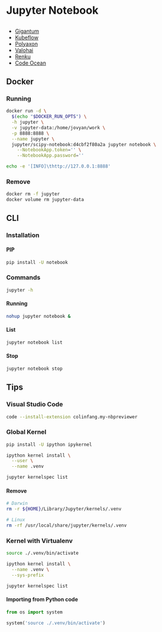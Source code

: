 # Jupyter Notebook

##

- [Gigantum]()
- [Kubeflow]()
- [Polyaxon]()
- [Valohai]()
- [Renku]()
- [Code Ocean]()

<!-- https://github.com/SwissDataScienceCenter/r10e-ds-py/blob/master/notebooks/02-Tools.ipynb -->

## Docker

### Running

```sh
docker run -d \
  $(echo "$DOCKER_RUN_OPTS") \
  -h jupyter \
  -v jupyter-data:/home/jovyan/work \
  -p 8888:8888 \
  --name jupyter \
  jupyter/scipy-notebook:d4cbf2f80a2a jupyter notebook \
    --NotebookApp.token='' \
    --NotebookApp.password=''
```

```sh
echo -e '[INFO]\thttp://127.0.0.1:8888'
```

### Remove

```sh
docker rm -f jupyter
docker volume rm jupyter-data
```

## CLI

### Installation

#### PIP

```sh
pip install -U notebook
```

### Commands

```sh
jupyter -h
```

#### Running

```sh
nohup jupyter notebook &
```

#### List

```sh
jupyter notebook list
```

#### Stop

```sh
jupyter notebook stop
```

## Tips

### Visual Studio Code

```sh
code --install-extension colinfang.my-nbpreviewer
```

### Global Kernel

```sh
pip install -U ipython ipykernel
```

```sh
ipython kernel install \
  --user \
  --name .venv
```

```sh
jupyter kernelspec list
```

#### Remove

```sh
# Darwin
rm -r ${HOME}/Library/Jupyter/kernels/.venv

# Linux
rm -rf /usr/local/share/jupyter/kernels/.venv
```

### Kernel with Virtualenv

```sh
source ./.venv/bin/activate
```

```sh
ipython kernel install \
  --name .venv \
  --sys-prefix
```

```sh
jupyter kernelspec list
```

#### Importing from Python code

```py
from os import system

system('source ./.venv/bin/activate')
```
